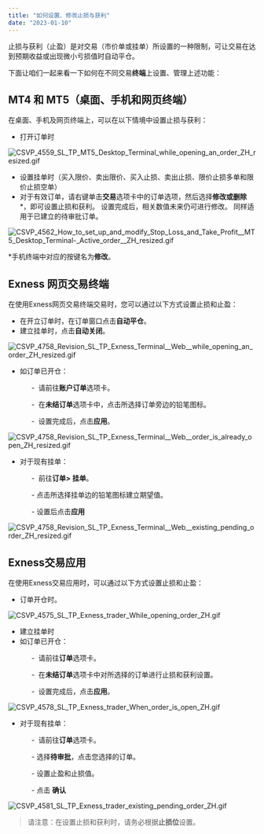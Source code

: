 ```yaml
---
title: "如何设置、修改止损与获利"
date: "2023-01-10"
---
```


止损与获利（止盈）是对交易（市价单或挂单）所设置的一种限制，可让交易在达到预期收益或出现微小亏损值时自动平仓。

下面让咱们一起来看一下如何在不同交易**终端**上设置、管理上述功能：

## MT4 和 MT5（桌面、手机和网页终端）

在桌面、手机及网页终端上，可以在以下情境中设置止损与获利：

- 打开订单时

![CSVP_4559_SL_TP_MT5_Desktop_Terminal_while_opening_an_order_ZH_resized.gif](https://get.exness.help/hc/article_attachments/6690737125404)

- 设置挂单时（买入限价、卖出限价、买入止损、卖出止损、限价止损多单和限价止损空单）
- 对于有效订单，请右键单击**交易**选项卡中的订单选项，然后选择**修改或删除***，即可设置止损和获利。 设置完成后，相关数值未来仍可进行修改。 同样适用于已建立的待审批订单。

![CSVP_4562_How_to_set_up_and_modify_Stop_Loss_and_Take_Profit__MT5_Desktop_Terminal-_Active_order__ZH_resized.gif](https://get.exness.help/hc/article_attachments/6586565398428)

*手机终端中对应的按键名为**修改**。

## Exness 网页交易终端

在使用Exness网页交易终端交易时，您可以通过以下方式设置止损和止盈：

- 在开立订单时，在订单窗口点击**自动平仓**。
- 建立挂单时，点击**自动关闭**。

![CSVP_4758_Revision_SL_TP_Exness_Terminal__Web__while_opening_an_order_ZH_resized.gif](https://get.exness.help/hc/article_attachments/6690738430364)

- 如订单已开仓：

            -  请前往**账户订单**选项卡。

            -  在**未结订单**选项卡中，点击所选择订单旁边的铅笔图标。

            -  设置完成后，点击**应用**。

![CSVP_4758_Revision_SL_TP_Exness_Terminal__Web__order_is_already_open_ZH_resized.gif](https://get.exness.help/hc/article_attachments/6690709356700)

- 对于现有挂单：

            -  前往**订单> 挂单**。

            - 点击所选择挂单边的铅笔图标建立期望值。

            - 设置后点击**应用**

![CSVP_4758_Revision_SL_TP_Exness_Terminal__Web__existing_pending_order_ZH_resized.gif](https://get.exness.help/hc/article_attachments/6690739522332)

## Exness交易应用

在使用Exness交易应用时，可以通过以下方式设置止损和止盈：

- 订单开仓时。

![CSVP_4575_SL_TP_Exness_trader_While_opening_order_ZH.gif](https://get.exness.help/hc/article_attachments/6586566520348)

- 建立挂单时
- 如订单已开仓：

            -  请前往**订单**选项卡。

            -  在**未结订单**选项卡中对所选择的订单进行止损和获利设置。

            -  设置完成后，点击**应用**。

![CSVP_4578_SL_TP_Exness_trader_When_order_is_open_ZH.gif](https://get.exness.help/hc/article_attachments/6586566934940)

- 对于现有挂单：

            -  请前往**订单**选项卡。

            - 选择**待审批**，点击您选择的订单。

            - 设置止盈和止损值。

            - 点击 **确认**

![CSVP_4581_SL_TP_Exness_trader_existing_pending_order_ZH.gif](https://get.exness.help/hc/article_attachments/6586590607260)

> 请注意：在设置止损和获利时，请务必根据**止损位**设置。
